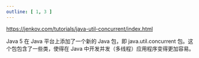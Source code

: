 ```yaml
---
outline: [ 1, 3 ]
---
```

https://jenkov.com/tutorials/java-util-concurrent/index.html

Java 5 在 Java 平台上添加了一个新的 Java 包，即 java.util.concurrent 包。这个包包含了一些类，使得在 Java 中开发并发（多线程）应用程序变得更加容易。
